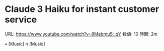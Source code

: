 # Claude 3 Haiku for instant customer service

URL: https://www.youtube.com/watch?v=8Mebmu5l_qY
数値: 10
時間: 2m

• [Music] n [Music]